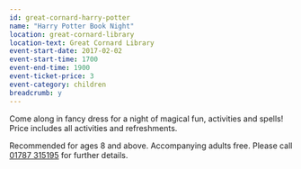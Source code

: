 ```yaml
---
id: great-cornard-harry-potter
name: "Harry Potter Book Night"
location: great-cornard-library
location-text: Great Cornard Library
event-start-date: 2017-02-02
event-start-time: 1700
event-end-time: 1900
event-ticket-price: 3
event-category: children
breadcrumb: y
---
```


Come along in fancy dress for a night of magical fun, activities and spells! Price includes all activities and refreshments.

Recommended for ages 8 and above. Accompanying adults free. Please call [01787 315195](tel:01787315915) for further details.
